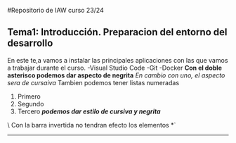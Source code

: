 #Repositorio de IAW curso 23/24
## Tema1: Introducción. Preparacion del entorno del desarrollo

En este te,a vamos a instalar las principales aplicaciones con las que vamos a trabajar durante el curso.
-Visual Studio Code
-Git
-Docker
**Con el doble asterisco podemos dar aspecto de negrita**
*En cambio con uno, el aspecto sera de cursaiva*
Tambien podemos tener listas numeradas
1. Primero 
2. Segundo
3. Tercero ***podemos dar estilo de cursiva y negrita***

\ Con la barra invertida no tendran efecto los elementos *`
___________________________________________________________
